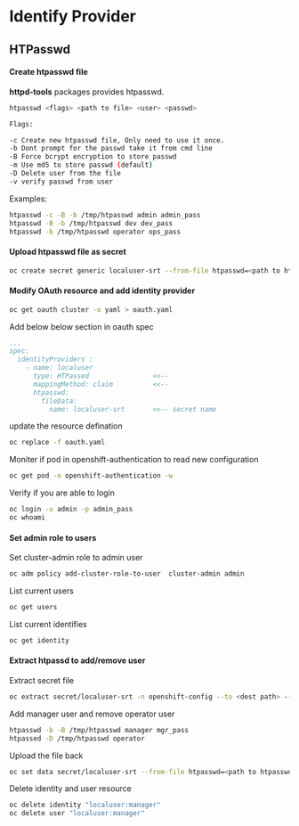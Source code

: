 # Identify Provider

## HTPasswd

#### Create htpasswd file 

**httpd-tools** packages provides htpasswd. 

```bash
htpasswd <flags> <path to file> <user> <passwd>

Flags:

-c Create new htpasswd file, Only need to use it once.
-b Dont prompt for the passwd take it from cmd line
-B Force bcrypt encryption to store passwd
-m Use md5 to store passwd (default)
-D Delete user from the file
-v verify passwd from user 
```

Examples:

```bash
htpasswd -c -B -b /tmp/htpasswd admin admin_pass
htpasswd -B -b /tmp/htpasswd dev dev_pass
htpasswd -b /tmp/htpasswd operator ops_pass
```


#### Upload htpasswd file as secret

```bash
oc create secret generic localuser-srt --from-file htpasswd=<path to htpasswd> -n openshift-config
```

#### Modify OAuth resource and add identity provider

```bash
oc get oauth cluster -o yaml > oauth.yaml
```

Add below below section in oauth spec

```yaml
...
spec:
  identityProviders :
    - name: localuser
      type: HTPassed                <<--
      mappingMethod: claim          <<--
      htpasswd:
        fileData:
          name: localuser-srt       <<-- secret name
```

update the resource defination

```bash
oc replace -f oauth.yaml 
```

Moniter if pod in openshift-authentication to read new configuration

```bash
oc get pod -n openshift-authentication -w
```

Verify if you are able to login

```bash
oc login -u admin -p admin_pass
oc whoami
```

#### Set admin role to users

Set cluster-admin role to admin user

```bash
oc adm policy add-cluster-role-to-user  cluster-admin admin
```

List current users

```bash
oc get users
```

List current identifies

```bash
oc get identity
```

#### Extract htpassd to add/remove user

Extract secret file

```bash
oc extract secret/localuser-srt -n openshift-config --to <dest path> --confirm
```

Add manager user and remove operator user

```bash
htpasswd -b -B /tmp/htpasswd manager mgr_pass
htpassed -D /tmp/htpasswd operator 
```

Upload the file back

```bash
oc set data secret/localuser-srt --from-file htpasswd=<path to htpasswd> -n openshift-config
```

Delete identity and user resource 

```bash
oc delete identity "localuser:manager"
oc delete user "localuser:manager"
```